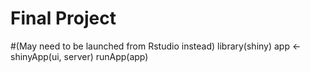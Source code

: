 # Final Project
#(May need to be launched from Rstudio instead)
library(shiny)
app <- shinyApp(ui, server)
runApp(app)

